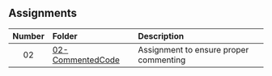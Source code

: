 ## Assignments

| Number | Folder | Description | 
|:------:|:------|:------|
| 02 | [02-CommentedCode](./02-CommentedCode) | Assignment to ensure proper commenting |
